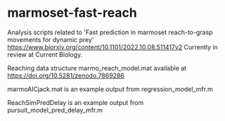 # marmoset-fast-reach
Analysis scripts related to 'Fast prediction in marmoset reach-to-grasp movements for dynamic prey'
https://www.biorxiv.org/content/10.1101/2022.10.08.511417v2 Currently in review at Current Biology.

Reaching data structure marmo_reach_model.mat available at
https://doi.org/10.5281/zenodo.7869286
	
marmoAICjack.mat is an example output from regression_model_mfr.m
	
ReachSimPredDelay is an example output from pursuit_model_pred_delay_mfr.m
